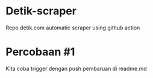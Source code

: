 # Detik-scraper
Repo detik.com automatic scraper using github action


# Percobaan #1

Kita coba trigger dengan push pembaruan di readme.md
